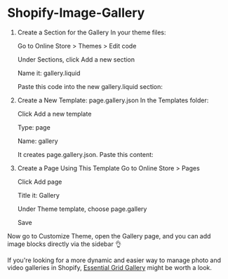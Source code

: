 # Shopify-Image-Gallery

1. Create a Section for the Gallery
   In your theme files:

   Go to Online Store > Themes > Edit code

   Under Sections, click Add a new section

   Name it: gallery.liquid

   Paste this code into the new gallery.liquid section:

2. Create a New Template: page.gallery.json
    In the Templates folder:

    Click Add a new template

    Type: page

    Name: gallery

    It creates page.gallery.json. Paste this content:

3. Create a Page Using This Template
   Go to Online Store > Pages

   Click Add page

   Title it: Gallery

   Under Theme template, choose page.gallery
 
   Save

Now go to Customize Theme, open the Gallery page, and you can add image blocks directly via the sidebar 👌


If you're looking for a more dynamic and easier way to manage photo and video galleries in Shopify, <a href="https://apps.shopify.com/essential-grid-gallery?utm_source=google&utm_medium=github&utm_campaign=shopidevs_marketing&utm_content=shopify_image_gallery_project" target="_blank">Essential Grid Gallery</a> might be worth a look.

